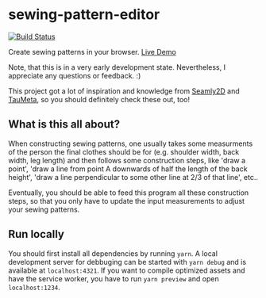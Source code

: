 # sewing-pattern-editor

[![Build Status](https://travis-ci.org/kirchner/sewing-pattern-editor.svg?branch=master)](https://travis-ci.org/kirchner/sewing-pattern-editor)

Create sewing patterns in your browser. [Live
Demo](https://sewing-pattern-editor.herokuapp.com)

Note, that this is in a very early development state.  Nevertheless,
I appreciate any questions or feedback. :)

This project got a lot of inspiration and knowledge from
[Seamly2D](https://github.com/FashionFreedom/Seamly2D) and
[TauMeta](https://github.com/slspencer/TauMeta), so you should definitely check
these out, too!


## What is this all about?

When constructing sewing patterns, one usually takes some measurments of the
person the final clothes should be for (e.g. shoulder width, back width, leg
length) and then follows some construction steps, like 'draw a point', 'draw
a line from point A downwards of half the length of the back height', 'draw
a line perpendicular to some other line at 2/3 of that line', etc..

Eventually, you should be able to feed this program all these construction
steps, so that you only have to update the input measurements to adjust your
sewing patterns.


## Run locally

You should first install all dependencies by running `yarn`. A local
development server for debbuging can be started with `yarn debug` and is
available at `localhost:4321`. If you want to compile optimized assets and have
the service worker, you have to run `yarn preview` and open `localhost:1234`.
